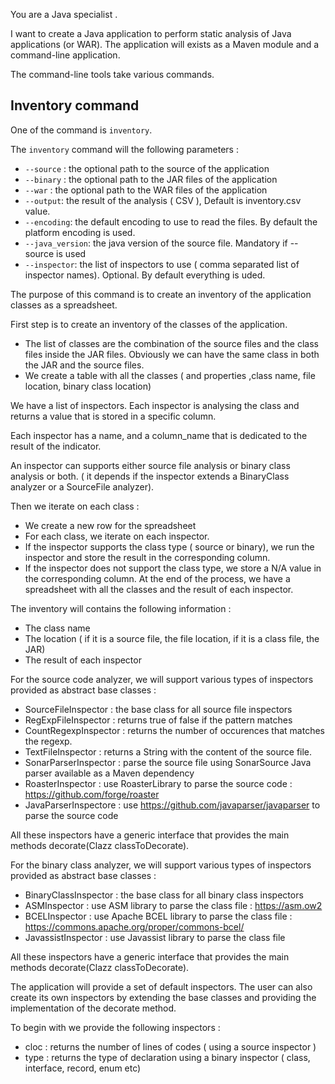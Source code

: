 You are a Java specialist .

I want to create a Java application to perform static analysis of Java applications (or WAR). The application will exists as a Maven module and a command-line application.

The command-line tools take various commands.

## Inventory command

One of the command is `inventory`.

The `inventory` command will the following parameters : 
* `--source` : the optional path to the source of the application
* `--binary` : the optional path to the JAR files of the application
* `--war` : the optional path to the WAR files of the application
* `--output`: the result of the analysis ( CSV ), Default is inventory.csv value.
* `--encoding`: the default encoding to use to read the files. By default the platform encoding is used.
* `--java_version`: the java version of the source file. Mandatory if --source is used
* `--inspector`: the list of inspectors to use ( comma separated list of inspector names). Optional. By default everything is uded.

The purpose of this command is to create an inventory of the application classes as a spreadsheet.

First step is to create an inventory of the classes of the application.

* The list of classes are the combination of the source files and the class files inside the JAR files. Obviously we can have the same class in both the JAR and the source files.
* We create a table with all the classes ( and properties ,class name, file location, binary class location)

We have a list of inspectors. Each inspector is analysing the class and returns a value that is stored in a specific column.

Each inspector has a name, and a column_name that is dedicated to the result of the indicator.

An inspector can supports either source file analysis or binary class analysis or both. ( it depends if the inspector extends a BinaryClass analyzer or a SourceFile analyzer).

Then we iterate on each class :
* We create a new row for the spreadsheet
* For each class, we iterate on each inspector.
* If the inspector supports the class type ( source or binary), we run the inspector and store the result in the corresponding column.
* If the inspector does not support the class type, we store a N/A value in the corresponding column.
At the end of the process, we have a spreadsheet with all the classes and the result of each inspector.

The inventory will contains the following information :
* The class name
* The location ( if it is a source file, the file location, if it is a class file, the JAR)
* The result of each inspector

For the source code analyzer, we will support various types of inspectors provided as abstract base classes : 
* SourceFileInspector : the base class for all source file inspectors
* RegExpFileInspector : returns true of false if the pattern matches
* CountRegexpInspector : returns the number of occurences that matches the regexp.
* TextFileInspector : returns a String with the content of the source file.
* SonarParserInspector : parse the source file using SonarSource Java parser available as a Maven dependency
* RoasterInspector : use RoasterLibrary to parse the source code : https://github.com/forge/roaster
* JavaParserInspectore : use https://github.com/javaparser/javaparser to parse the source code

All these inspectors have a generic interface that provides the main methods decorate(Clazz classToDecorate).

For the binary class analyzer, we will support various types of inspectors provided as abstract base classes :

* BinaryClassInspector : the base class for all binary class inspectors
* ASMInspector : use ASM library to parse the class file : https://asm.ow2
* BCELInspector : use Apache BCEL library to parse the class file : https://commons.apache.org/proper/commons-bcel/
* JavassistInspector : use Javassist library to parse the class file

All these inspectors have a generic interface that provides the main methods decorate(Clazz classToDecorate).

The application will provide a set of default inspectors. The user can also create its own inspectors by extending the base classes and providing the implementation of the decorate method.

To begin with we provide the following inspectors :

- cloc : returns the number of lines of codes ( using a source inspector )
- type : returns the type of declaration using a binary inspector ( class, interface, record, enum etc)

